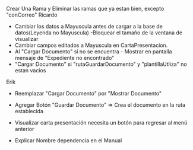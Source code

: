 Crear Una Rama y Eliminar las ramas que ya estan bien, excepto "conCorreo"
Ricardo
- Cambiar los datos a Mayuscula antes de cargar a la base de datos(Leyenda no Mayuscula)
-Bloquear el tamaño de la ventana de visualizar
- Cambiar campos editados a Mayuscula en CartaPresentacion.
- Al "Cargar Documento" si no se encuentra - Mostrar en pantalla mensaje de "Expediente no encontrado"
- "Cargar Documento" si "rutaGuardarDocumento" y "plantillaUtliza" no estan vacios

Erik
- Reemplazar "Cargar Documento" por "Mostrar Documento"
- Agregar Botón "Guardar Documento" => Crea el documento en la ruta establecida
- Visualizar carta presentación necesita un botón para regresar al menú anterior

- Explicar Nombre dependencia en el Manual
